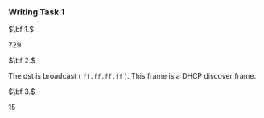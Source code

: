 ### Writing Task 1

$\bf 1.$

$729$

$\bf 2.$

The dst is broadcast ( $\texttt{ff.ff.ff.ff}$ ). This frame is a DHCP discover frame.

$\bf 3.$

$15$